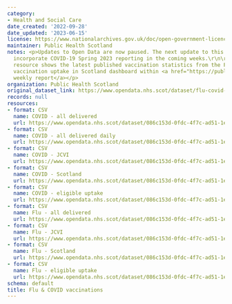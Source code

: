 ```yaml
---
category:
- Health and Social Care
date_created: '2022-09-28'
date_updated: '2023-06-15'
license: https://www.nationalarchives.gov.uk/doc/open-government-licence/version/3/
maintainer: Public Health Scotland
notes: <p>Updates to Open Data are now paused. The next update to this dashboard will
  incorporate COVID-19 Spring 2023 reporting in the coming weeks.\r\n\r\nThis data
  resource shows the latest published vaccination statistics from the Flu and COVID-19
  vaccination uptake in Scotland dashboard within <a href="https://publichealthscotland.scot/publications/show-all-releases?id=20580">the
  weekly report</a></p>
organization: Public Health Scotland
original_dataset_link: https://www.opendata.nhs.scot/dataset/flu-covid-vaccinations
records: null
resources:
- format: CSV
  name: COVID - all delivered
  url: https://www.opendata.nhs.scot/dataset/086c153d-0fdc-4f7c-ad51-1e856c094a0e/resource/2c11d860-efbc-4ce7-8740-20bdd10f62ef/download/weekly_covid_all_delivered_vacc_scot_20230615.csv
- format: CSV
  name: COVID - all delivered daily
  url: https://www.opendata.nhs.scot/dataset/086c153d-0fdc-4f7c-ad51-1e856c094a0e/resource/39c57ad5-158d-4405-80d0-ca3730b6fd8c/download/daily_covid_all_delivered_vacc_scot_20230406.csv
- format: CSV
  name: COVID - JCVI
  url: https://www.opendata.nhs.scot/dataset/086c153d-0fdc-4f7c-ad51-1e856c094a0e/resource/32e88ef9-8d36-4ec9-a43b-e014bed93599/download/weekly_covid_vacc_jcvi_20230615.csv
- format: CSV
  name: COVID - Scotland
  url: https://www.opendata.nhs.scot/dataset/086c153d-0fdc-4f7c-ad51-1e856c094a0e/resource/6978457e-f619-491c-885d-f60e90e81cbd/download/weekly_covid_vacc_scot_20230615.csv
- format: CSV
  name: COVID - eligible uptake
  url: https://www.opendata.nhs.scot/dataset/086c153d-0fdc-4f7c-ad51-1e856c094a0e/resource/831b8008-7635-4774-8bf1-495985965546/download/weekly_covid_vacc_eligible_uptake_hb_20230615.csv
- format: CSV
  name: Flu - all delivered
  url: https://www.opendata.nhs.scot/dataset/086c153d-0fdc-4f7c-ad51-1e856c094a0e/resource/dcf1b618-e42f-4020-b8ea-e4255bf7d8c1/download/weekly_flu_all_delivered_vacc_scot_20230406.csv
- format: CSV
  name: Flu - JCVI
  url: https://www.opendata.nhs.scot/dataset/086c153d-0fdc-4f7c-ad51-1e856c094a0e/resource/ccb8a2a6-4124-4bb9-9efb-e8e17a36322b/download/weekly_flu_vacc_jcvi_20230406.csv
- format: CSV
  name: Flu - Scotland
  url: https://www.opendata.nhs.scot/dataset/086c153d-0fdc-4f7c-ad51-1e856c094a0e/resource/85d57884-b4a9-4104-bcc7-6eae5a4310b8/download/weekly_flu_vacc_scot_20230406.csv
- format: CSV
  name: Flu - eligible uptake
  url: https://www.opendata.nhs.scot/dataset/086c153d-0fdc-4f7c-ad51-1e856c094a0e/resource/ae1cd4fd-5658-47b5-8e0a-2274627682d5/download/weekly_flu_vacc_eligible_uptake_hb_20230406.csv
schema: default
title: Flu & COVID vaccinations
---
```

